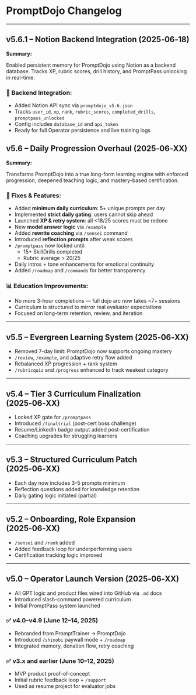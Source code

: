 # PromptDojo Changelog

---


## v5.6.1 – Notion Backend Integration (2025‑06‑18)

**Summary:**

Enabled persistent memory for PromptDojo using Notion as a backend database. Tracks XP, rubric scores, drill history, and PromptPass unlocking in real-time.

### 🧠 Backend Integration:

- Added Notion API sync via `promptdojo_v5.6.json`
- Tracks `user_id`, `xp`, `rank`, `rubric_scores`, `completed_drills`, `promptpass_unlocked`
- Config includes `database_id` and `api_token`
- Ready for full Operator persistence and live training logs


## v5.6 – Daily Progression Overhaul (2025‑06‑XX)

**Summary:**

Transforms PromptDojo into a true long-form learning engine with enforced progression, deepened teaching logic, and mastery-based certification.

### 🔧 Fixes & Features:

- Added **minimum daily curriculum**: 5+ unique prompts per day
- Implemented **strict daily gating**: users cannot skip ahead
- Launched **XP & retry system**: all <18/25 scores must be redone
- New **model answer logic** via `/example`
- Added **rewrite coaching** via `/sensei` command
- Introduced **reflection prompts** after weak scores
- `/promptpass` now locked until:
    - 15+ SkillDrills completed
    - Rubric average > 20/25
- Daily intros + tone enhancements for emotional continuity
- Added `/roadmap` and `/commands` for better transparency

### 📊 Education Improvements:

- No more 3-hour completions — full dojo arc now takes ~7+ sessions
- Curriculum is structured to mirror real evaluator expectations
- Focused on long-term retention, review, and iteration

---

## v5.5 – Evergreen Learning System (2025‑06‑XX)

- Removed 7-day limit: PromptDojo now supports ongoing mastery
- `/review`, `/example`, and adaptive retry flow added
- Rebalanced XP progression + rank system
- `/rubricquiz` and `/progress` enhanced to track weakest category

---

## v5.4 – Tier 3 Curriculum Finalization (2025‑06‑XX)

- Locked XP gate for `/promptpass`
- Introduced `/finaltrial` (post-cert boss challenge)
- Resume/LinkedIn badge output added post-certification
- Coaching upgrades for struggling learners

---

## v5.3 – Structured Curriculum Patch (2025‑06‑XX)

- Each day now includes 3–5 prompts minimum
- Reflection questions added for knowledge retention
- Daily gating logic initiated (partial)

---

## v5.2 – Onboarding, Role Expansion (2025‑06‑XX)

- `/sensei` and `/rank` added
- Added feedback loop for underperforming users
- Certification tracking logic improved

---

## v5.0 – Operator Launch Version (2025‑06‑XX)

- All GPT logic and product files wired into GitHub via `.md` docs
- Introduced slash-command powered curriculum
- Initial PromptPass system launched

### ✅ v4.0–v4.9 (June 12–14, 2025)

* Rebranded from PromptTrainer → PromptDojo
* Introduced `/shinobi` paywall mode + `/roadmap`
* Integrated memory, donation flow, retry coaching

### ✅ v3.x and earlier (June 10–12, 2025)

* MVP product proof-of-concept
* Initial rubric feedback loop + `/support`
* Used as resume project for evaluator jobs
